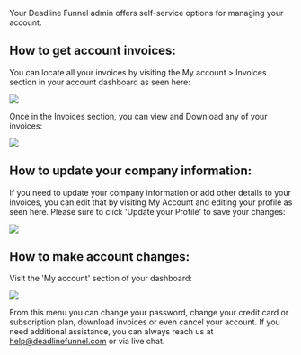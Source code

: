 Your Deadline Funnel admin offers self-service options for managing your
account.

## How to get account invoices:

You can locate all your invoices by visiting the My account > Invoices section
in your account dashboard as seen here:

![](https://d33v4339jhl8k0.cloudfront.net/docs/assets/53974d6ce4b0c76107b109d1/images/5a821ba70428634376d00d9b/file-M9gep33LIj.png)

Once in the Invoices section, you can view and Download any of your invoices:

![](https://d33v4339jhl8k0.cloudfront.net/docs/assets/53974d6ce4b0c76107b109d1/images/5a835e732c7d3a4a419916c9/file-2tLQJYGimY.png)

## How to update your company information:

If you need to update your company information or add other details to your
invoices, you can edit that by visiting My Account and editing your profile as
seen here. Please sure to click 'Update your Profile' to save your changes:

![](https://d33v4339jhl8k0.cloudfront.net/docs/assets/53974d6ce4b0c76107b109d1/images/5a835fa52c7d3a4a419916d0/file-7H5CeonrYp.png)

## How to make account changes:

Visit the 'My account' section of your dashboard:

![](https://d33v4339jhl8k0.cloudfront.net/docs/assets/53974d6ce4b0c76107b109d1/images/5a8360080428634376d0193d/file-gFvamAkjpD.png)

From this menu you can change your password, change your credit card or
subscription plan, download invoices or even cancel your account. If you need
additional assistance, you can always reach us at
[help@deadlinefunnel.com](mailto:mailto:help@deadlinefunnel.com) or via live
chat.

